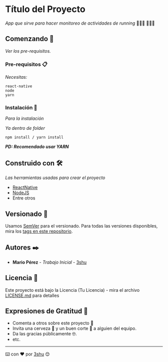 # Título del Proyecto 

_App que sirve para hacer monitoreo de actividades de running_ 🏃🏽‍♂️ 🏃🏻‍♀️

## Comenzando 🚀

_Ver los pre-requisitos._

### Pre-requisitos 📋

_Necesitas:_

```
react-native
node 
yarn
```

### Instalación 🔧

_Para la instalación_

_Ya dentro de folder_
```
npm install / yarn install
```

**_PD: Recomendado usar YARN_**

## Construido con 🛠️

_Las herramientas usadas para crear el proyecto_

* [ReactNative](https://reactnative.dev/) 
* [NodeJS](https://nodejs.org/)
* Entre otros

## Versionado 📌

Usamos [SemVer](http://semver.org/) para el versionado. Para todas las versiones disponibles, mira los [tags en este repositorio](https://github.com/tu/proyecto/tags).

## Autores ✒️

* **Mario Pérez** - *Trabajo Inicial* - [3shu](https://github.com/3shu/)

## Licencia 📄

Este proyecto está bajo la Licencia (Tu Licencia) - mira el archivo [LICENSE.md](LICENSE.md) para detalles

## Expresiones de Gratitud 🎁

* Comenta a otros sobre este proyecto 📢
* Invita una cerveza 🍺 y un buen corte 🥩 a alguien del equipo. 
* Da las gracias públicamente 🤓.
* etc.



---
⌨️ con ❤️ por [3shu](https://github.com/3shu/) 😊